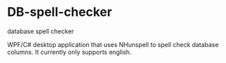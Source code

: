 DB-spell-checker
================

database spell checker

WPF/C# desktop application that uses NHunspell to spell check database columns. It currently only supports english.